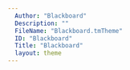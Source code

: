 ```yaml
---
  Author: "Blackboard"
  Description: ""
  FileName: "Blackboard.tmTheme"
  ID: "Blackboard"
  Title: "Blackboard"
  layout: theme
---
```

  